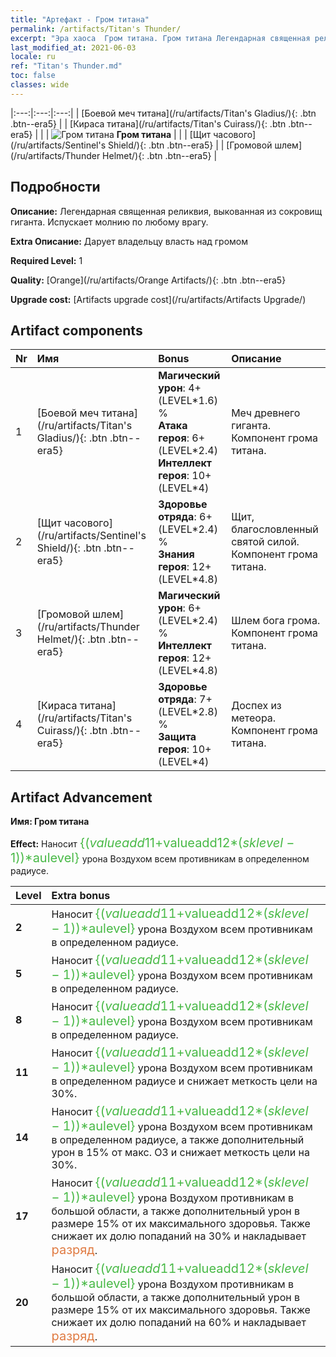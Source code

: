 ```yaml
---
title: "Артефакт - Гром титана"
permalink: /artifacts/Titan's Thunder/
excerpt: "Эра хаоса  Гром титана. Гром титана Легендарная священная реликвия, выкованная из сокровищ гиганта. Испускает молнию по любому врагу."
last_modified_at: 2021-06-03
locale: ru
ref: "Titan's Thunder.md"
toc: false
classes: wide
---
```


  |:---:|:---:|:---:| 
  |  [Боевой меч титана](/ru/artifacts/Titan's Gladius/){: .btn .btn--era5} |   |  [Кираса титана](/ru/artifacts/Titan's Cuirass/){: .btn .btn--era5} | 
  |   | ![Гром титана](/images/t/icon_artifact_42.png) **Гром титана** |  | 
  |  [Щит часового](/ru/artifacts/Sentinel's Shield/){: .btn .btn--era5} |   |  [Громовой шлем](/ru/artifacts/Thunder Helmet/){: .btn .btn--era5} | 


## Подробности

 **Описание:** Легендарная священная реликвия, выкованная из сокровищ гиганта. Испускает молнию по любому врагу.

 **Extra Описание:** Дарует владельцу власть над громом

 **Required Level:** 1

 **Quality:** [Orange](/ru/artifacts/Orange Artifacts/){: .btn .btn--era5}

 **Upgrade cost:** [Artifacts upgrade cost](/ru/artifacts/Artifacts Upgrade/)



## Artifact components

  | Nr |    Имя    |   Bonus | Описание | 
  |:---|:-----------|:--------|:------------| 
  | 1 | [Боевой меч титана](/ru/artifacts/Titan's Gladius/){: .btn .btn--era5} | **Магический урон**: 4+(LEVEL\*1.6) %<br/>**Атака героя**: 6+(LEVEL\*2.4)<br/>**Интеллект героя**: 10+(LEVEL\*4) | Меч древнего гиганта. Компонент грома титана. | 
  | 2 | [Щит часового](/ru/artifacts/Sentinel's Shield/){: .btn .btn--era5} | **Здоровье отряда**: 6+(LEVEL\*2.4) %<br/>**Знания героя**: 12+(LEVEL\*4.8) | Щит, благословленный святой силой. Компонент грома титана. | 
  | 3 | [Громовой шлем](/ru/artifacts/Thunder Helmet/){: .btn .btn--era5} | **Магический урон**: 6+(LEVEL\*2.4) %<br/>**Интеллект героя**: 12+(LEVEL\*4.8) | Шлем бога грома. Компонент грома титана. | 
  | 4 | [Кираса титана](/ru/artifacts/Titan's Cuirass/){: .btn .btn--era5} | **Здоровье отряда**: 7+(LEVEL\*2.8) %<br/>**Защита героя**: 10+(LEVEL\*4) | Доспех из метеора. Компонент грома титана. | 


## Artifact Advancement

 **Имя: Гром титана**

 **Effect:** Наносит <span style="color: #48b946;font-size:20px">{($valueadd11+$valueadd12*($sklevel-1))*$aulevel}</span> урона Воздухом всем противникам в определенном радиусе.

  |  Level  |    Extra bonus  | 
  |:--------|:----------------| 
  | **2** | Наносит <span style="color: #48b946;font-size:20px">{($valueadd11+$valueadd12*($sklevel-1))*$aulevel}</span> урона Воздухом всем противникам в определенном радиусе. | 
  | **5** | Наносит <span style="color: #48b946;font-size:20px">{($valueadd11+$valueadd12*($sklevel-1))*$aulevel}</span> урона Воздухом всем противникам в определенном радиусе. | 
  | **8** | Наносит <span style="color: #48b946;font-size:20px">{($valueadd11+$valueadd12*($sklevel-1))*$aulevel}</span> урона Воздухом всем противникам в определенном радиусе. | 
  | **11** | Наносит <span style="color: #48b946;font-size:20px">{($valueadd11+$valueadd12*($sklevel-1))*$aulevel}</span> урона Воздухом всем противникам в определенном радиусе и снижает меткость цели на 30%. | 
  | **14** | Наносит <span style="color: #48b946;font-size:20px">{($valueadd11+$valueadd12*($sklevel-1))*$aulevel}</span> урона Воздухом всем противникам в определенном радиусе, а также дополнительный урон в 15% от макс. ОЗ и снижает меткость цели на 30%. | 
  | **17** | Наносит <span style="color: #48b946;font-size:20px">{($valueadd11+$valueadd12*($sklevel-1))*$aulevel}</span> урона Воздухом противникам в большой области, а также дополнительный урон в размере 15% от их максимального здоровья. Также снижает их долю попаданий на 30% и накладывает <span style="color: #e07c44;font-size:20px">разряд</span>. | 
  | **20** | Наносит <span style="color: #48b946;font-size:20px">{($valueadd11+$valueadd12*($sklevel-1))*$aulevel}</span> урона Воздухом противникам в большой области, а также дополнительный урон в размере 15% от их максимального здоровья. Также снижает их долю попаданий на 60% и накладывает <span style="color: #e07c44;font-size:20px">разряд</span>. | 
